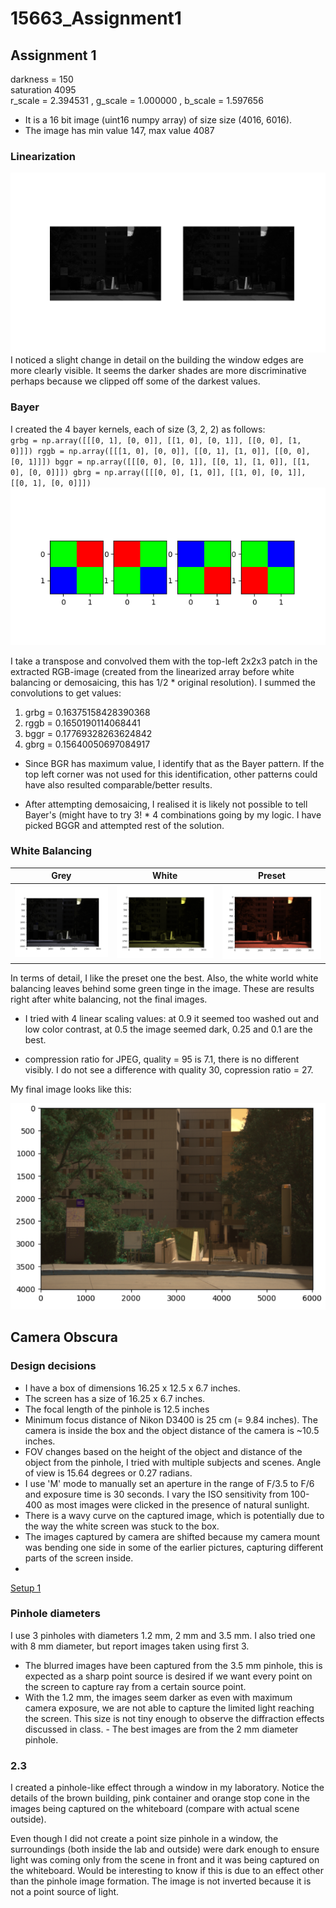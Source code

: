 # 15663_Assignment1

## Assignment 1

darkness = 150
<br>
saturation 4095
<br>
r_scale = 2.394531 , g_scale = 1.000000 , b_scale = 1.597656
<br> 
- It is a 16 bit image (uint16 numpy array) of size size (4016, 6016). 
- The image has min value 147, max value 4087

### Linearization 

![image info](data/linearize.png)
<br> I noticed a slight change in detail on the building the window edges are more clearly visible. It seems the darker shades are more discriminative perhaps because we clipped off some of the darkest values.  

### Bayer
I created the 4 bayer kernels, each of size (3, 2, 2) as follows: 
<br>
`
grbg = np.array([[[0, 1], [0, 0]], [[1, 0], [0, 1]], [[0, 0], [1, 0]]])
rggb = np.array([[[1, 0], [0, 0]], [[0, 1], [1, 0]], [[0, 0], [0, 1]]])
bggr = np.array([[[0, 0], [0, 1]], [[0, 1], [1, 0]], [[1, 0], [0, 0]]])
gbrg = np.array([[[0, 0], [1, 0]], [[1, 0], [0, 1]], [[0, 1], [0, 0]]])
`
<br>
![image info](data/bayer_kernels.png)
<!-- ![alt text](data/bayer_kernels.png) -->


I take a transpose and convolved them with the top-left 2x2x3 patch in the extracted RGB-image (created from the linearized array before white balancing or demosaicing, this has 1/2 * original resolution). I summed the convolutions to get values:  
1. grbg = 0.16375158428390368
2. rggb = 0.1650190114068441
3. bggr = 0.17769328263624842
4. gbrg = 0.15640050697084917

- Since BGR has maximum value, I identify that as the Bayer pattern. If the top left corner was not used for this identification, other patterns could have also resulted comparable/better results.  

- After attempting demosaicing, I realised it is likely not possible to tell Bayer's (might have to try 3! * 4 combinations going by my logic. I have picked BGGR and attempted rest of the solution. 

### White Balancing 

Grey | White | Preset 
:-------:|:---------: |:---------:| 
![](data/grey_balance.png)  |  ![](data/whitew_balance.png) | ![](data/preset_balance.png)

In terms of detail, I like the preset one the best. Also, the white world white balancing leaves behind some green tinge in the image. These are results right after white balancing, not the final images. 

 - I tried with 4 linear scaling values: at 0.9 it seemed too washed out and low color contrast, at 0.5 the image seemed dark, 0.25 and 0.1 are the best. 

 - compression ratio for JPEG, quality = 95 is 7.1, there is no different visibly. I do not see a difference with quality 30, copression ratio = 27. 

My final image looks like this:

![image info](data/final.png)


## Camera Obscura 

### Design decisions 

- I have a box of dimensions 16.25 x 12.5 x 6.7 inches. 
- The screen has a size of 16.25 x 6.7 inches. 
- The focal length of the pinhole is 12.5 inches
- Minimum focus distance of Nikon D3400 is 25 cm (= 9.84 inches). The camera is inside the box and the object distance of the camera is ~10.5 inches. 
- FOV changes based on the height of the object and distance of the object from the pinhole, I tried with multiple subjects and scenes. Angle of view is 15.64 degrees or 0.27 radians. 
- I use 'M' mode to manually set an aperture in the range of F/3.5 to F/6 and exposure time is 30 seconds. I vary the ISO sensitivity from 100-400 as most images were clicked in the presence of natural sunlight. 
- There is a wavy curve on the captured image, which is potentially due to the way the white screen was stuck to the box. 
- The images captured by camera are shifted because my camera mount was bending one side in some of the earlier pictures, capturing different parts of the screen inside.
- 
[Setup 1](data/setup1.JPG)


### Pinhole diameters 

I use 3 pinholes with diameters 1.2 mm, 2 mm and 3.5 mm. I also tried one with 8 mm diameter, but report images taken using first 3. 
 - The blurred images have been captured from the 3.5 mm pinhole, this is expected as a sharp point source is desired if we want every point on the screen to capture ray from a certain source point. 
 - With the 1.2 mm, the images seem darker as even with maximum camera exposure, we are not able to capture the limited light reaching the screen. This size is not tiny enough to observe the diffraction effects discussed in class.  - The best images are from the 2 mm diameter pinhole.
 
### 2.3 
I created a pinhole-like effect through a window in my laboratory. Notice the details of the brown building, pink container and orange stop cone in the images being captured on the whiteboard (compare with actual scene outside). 

Even though I did not create a point size pinhole in a window, the surroundings (both inside the lab and outside) were dark enough to ensure light was coming only from the scene in front and it was being captured on the whiteboard. Would be interesting to know if this is due to an effect other than the pinhole image formation. The image is not inverted because it is not a point source of light.
